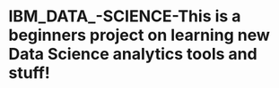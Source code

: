 # IBM_DATA_-SCIENCE-This is a beginners project on learning new Data Science analytics tools and stuff!
